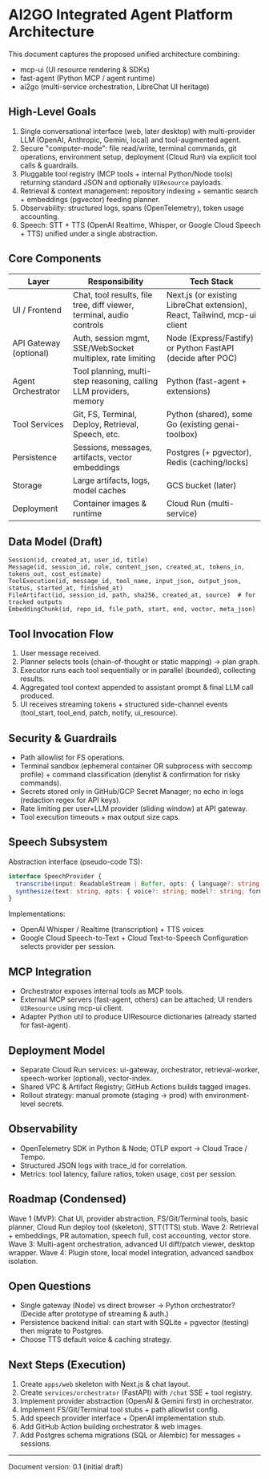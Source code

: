 # AI2GO Integrated Agent Platform Architecture

This document captures the proposed unified architecture combining:
- mcp-ui (UI resource rendering & SDKs)
- fast-agent (Python MCP / agent runtime)
- ai2go (multi-service orchestration, LibreChat UI heritage)

## High-Level Goals
1. Single conversational interface (web, later desktop) with multi-provider LLM (OpenAI, Anthropic, Gemini, local) and tool-augmented agent.
2. Secure "computer-mode": file read/write, terminal commands, git operations, environment setup, deployment (Cloud Run) via explicit tool calls & guardrails.
3. Pluggable tool registry (MCP tools + internal Python/Node tools) returning standard JSON and optionally `UIResource` payloads.
4. Retrieval & context management: repository indexing + semantic search + embeddings (pgvector) feeding planner.
5. Observability: structured logs, spans (OpenTelemetry), token usage accounting.
6. Speech: STT + TTS (OpenAI Realtime, Whisper, or Google Cloud Speech + TTS) unified under a single abstraction.

## Core Components
| Layer | Responsibility | Tech Stack |
|-------|----------------|-----------|
| UI / Frontend | Chat, tool results, file tree, diff viewer, terminal, audio controls | Next.js (or existing LibreChat extension), React, Tailwind, mcp-ui client |
| API Gateway (optional) | Auth, session mgmt, SSE/WebSocket multiplex, rate limiting | Node (Express/Fastify) or Python FastAPI (decide after POC) |
| Agent Orchestrator | Tool planning, multi-step reasoning, calling LLM providers, memory | Python (fast-agent + extensions) |
| Tool Services | Git, FS, Terminal, Deploy, Retrieval, Speech, etc. | Python (shared), some Go (existing genai-toolbox) |
| Persistence | Sessions, messages, artifacts, vector embeddings | Postgres (+ pgvector), Redis (caching/locks) |
| Storage | Large artifacts, logs, model caches | GCS bucket (later) |
| Deployment | Container images & runtime | Cloud Run (multi-service) |

## Data Model (Draft)
```
Session(id, created_at, user_id, title)
Message(id, session_id, role, content_json, created_at, tokens_in, tokens_out, cost_estimate)
ToolExecution(id, message_id, tool_name, input_json, output_json, status, started_at, finished_at)
FileArtifact(id, session_id, path, sha256, created_at, source)  # for tracked outputs
EmbeddingChunk(id, repo_id, file_path, start, end, vector, meta_json)
```

## Tool Invocation Flow
1. User message received.
2. Planner selects tools (chain-of-thought or static mapping) -> plan graph.
3. Executor runs each tool sequentially or in parallel (bounded), collecting results.
4. Aggregated tool context appended to assistant prompt & final LLM call produced.
5. UI receives streaming tokens + structured side-channel events (tool_start, tool_end, patch, notify, ui_resource).

## Security & Guardrails
- Path allowlist for FS operations.
- Terminal sandbox (ephemeral container OR subprocess with seccomp profile) + command classification (denylist & confirmation for risky commands).
- Secrets stored only in GitHub/GCP Secret Manager; no echo in logs (redaction regex for API keys).
- Rate limiting per user+LLM provider (sliding window) at API gateway.
- Tool execution timeouts + max output size caps.

## Speech Subsystem
Abstraction interface (pseudo-code TS):
```ts
interface SpeechProvider {
  transcribe(input: ReadableStream | Buffer, opts: { language?: string }): Promise<{ text: string; words?: WordTiming[] }>;
  synthesize(text: string, opts: { voice?: string; model?: string; format?: 'mp3'|'wav'|'ogg' }): Promise<Buffer>;
}
```
Implementations:
- OpenAI Whisper / Realtime (transcription) + TTS voices
- Google Cloud Speech-to-Text + Cloud Text-to-Speech
Configuration selects provider per session.

## MCP Integration
- Orchestrator exposes internal tools as MCP tools.
- External MCP servers (fast-agent, others) can be attached; UI renders `UIResource` using mcp-ui client.
- Adapter Python util to produce UIResource dictionaries (already started for fast-agent).

## Deployment Model
- Separate Cloud Run services: ui-gateway, orchestrator, retrieval-worker, speech-worker (optional), vector-index.
- Shared VPC & Artifact Registry; GitHub Actions builds tagged images.
- Rollout strategy: manual promote (staging -> prod) with environment-level secrets.

## Observability
- OpenTelemetry SDK in Python & Node; OTLP export -> Cloud Trace / Tempo.
- Structured JSON logs with trace_id for correlation.
- Metrics: tool latency, failure ratios, token usage, cost per session.

## Roadmap (Condensed)
Wave 1 (MVP): Chat UI, provider abstraction, FS/Git/Terminal tools, basic planner, Cloud Run deploy tool (skeleton), STT(TTS) stub.
Wave 2: Retrieval + embeddings, PR automation, speech full, cost accounting, vector store.
Wave 3: Multi-agent orchestration, advanced UI diff/patch viewer, desktop wrapper.
Wave 4: Plugin store, local model integration, advanced sandbox isolation.

## Open Questions
- Single gateway (Node) vs direct browser -> Python orchestrator? (Decide after prototype of streaming & auth.)
- Persistence backend initial: can start with SQLite + pgvector (testing) then migrate to Postgres.
- Choose TTS default voice & caching strategy.

## Next Steps (Execution)
1. Create `apps/web` skeleton with Next.js & chat layout.
2. Create `services/orchestrator` (FastAPI) with `/chat` SSE + tool registry.
3. Implement provider abstraction (OpenAI & Gemini first) in orchestrator.
4. Implement FS/Git/Terminal tool stubs + path allowlist config.
5. Add speech provider interface + OpenAI implementation stub.
6. Add GitHub Action building orchestrator & web images.
7. Add Postgres schema migrations (SQL or Alembic) for messages + sessions.

---
Document version: 0.1 (initial draft)
